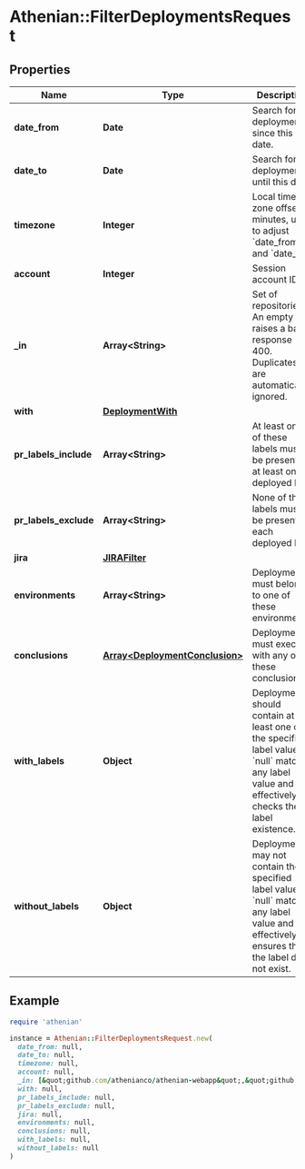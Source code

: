 # Athenian::FilterDeploymentsRequest

## Properties

| Name | Type | Description | Notes |
| ---- | ---- | ----------- | ----- |
| **date_from** | **Date** | Search for the deployments since this date. |  |
| **date_to** | **Date** | Search for the deployments until this date. |  |
| **timezone** | **Integer** | Local time zone offset in minutes, used to adjust &#x60;date_from&#x60; and &#x60;date_to&#x60;. | [optional] |
| **account** | **Integer** | Session account ID. |  |
| **_in** | **Array&lt;String&gt;** | Set of repositories. An empty list raises a bad response 400. Duplicates are automatically ignored. | [optional] |
| **with** | [**DeploymentWith**](DeploymentWith.md) |  | [optional] |
| **pr_labels_include** | **Array&lt;String&gt;** | At least one of these labels must be present in at least one deployed PR. | [optional] |
| **pr_labels_exclude** | **Array&lt;String&gt;** | None of these labels must be present in each deployed PR. | [optional] |
| **jira** | [**JIRAFilter**](JIRAFilter.md) |  | [optional] |
| **environments** | **Array&lt;String&gt;** | Deployments must belong to one of these environments. | [optional] |
| **conclusions** | [**Array&lt;DeploymentConclusion&gt;**](DeploymentConclusion.md) | Deployments must execute with any of these conclusions. | [optional] |
| **with_labels** | **Object** | Deployments should contain at least one of the specified label values. &#x60;null&#x60; matches any label value and effectively checks the label existence. | [optional] |
| **without_labels** | **Object** | Deployments may not contain the specified label values. &#x60;null&#x60; matches any label value and effectively ensures that the label does not exist. | [optional] |

## Example

```ruby
require 'athenian'

instance = Athenian::FilterDeploymentsRequest.new(
  date_from: null,
  date_to: null,
  timezone: null,
  account: null,
  _in: [&quot;github.com/athenianco/athenian-webapp&quot;,&quot;github.com/athenianco/athenian-api&quot;],
  with: null,
  pr_labels_include: null,
  pr_labels_exclude: null,
  jira: null,
  environments: null,
  conclusions: null,
  with_labels: null,
  without_labels: null
)
```

